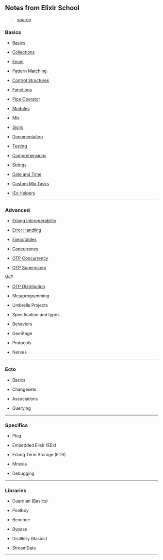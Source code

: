 
## Notes from Elixir School

> [source](https://elixirschool.com/en/)

### Basics

* [Basics](./a-basics/p01_basics.exs)

* [Collections](./a-basics/p02_collections.exs)

* [Enum](./a-basics/p03_enum.exs)

* [Pattern Matching](./a-basics/p04_pattern_matching.exs)

* [Control Structures](./a-basics/p05_control_structures.exs)

* [Functions](./a-basics/p06_functions.exs)

* [Pipe Operator](./a-basics/p07_pipe_operator.exs)

* [Modules](./a-basics/p08_modules.exs)

* [Mix](./a-basics/p09_mix.md)

* [Sigils](./a-basics/p10_sigils.exs)

* [Documentation](./a-basics/p11_documentation.md)

* [Testing](./a-basics/p12_testing.md)

* [Comprehensions](./a-basics/p13_comprehensions.exs)

* [Strings](./a-basics/p14_strings.exs)

* [Date and Time](./a-basics/p15_date_and_time.exs)

* [Custom Mix Tasks](./a-basics/p16_custom_mix_tasks.md)

* [IEx Helpers](./a-basics/p17_iex_helpers.md)

---

### Advanced

* [Erlang Interoperability](./b-advanced/p18_erlang_interoperability.md)

* [Error Handling](./b-advanced/p19_error_handling.exs)

* [Executables](./b-advanced/p20_executables.md)

* [Concurrency](./b-advanced/p21_concurrency.md)

* [OTP Concurrency](./b-advanced/p22_otp_concurrency.md)

* [OTP Supervisors](./b-advanced/p23_otp_supervisors.md)

_WIP_

* [OTP Distribution](./b-advanced/p24_otp_distribution.md)

* Metaprogramming

* Umbrella Projects

* Specification and types

* Behaviors

* GenStage

* Protocols

* Nerves

---

### Ecto

* Basics

* Changesets

* Associations

* Querying

---

### Specifics

* Plug

* Embedded Elixir (EEx)

* Erlang Term Storage (ETS)

* Mnesia

* Debugging

---

### Libraries

* Guardian (Basics)

* Poolboy

* Benchee

* Bypass

* Distillery (Basics)

* StreamData

---
